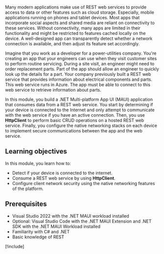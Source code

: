 Many modern applications make use of REST web services to provide access to data or other features such as cloud storage. Especially, mobile applications running on phones and tablet devices. Most apps that incorporate social aspects and shared media are reliant on connectivity to these services. Without connectivity, many apps are limited in their functionality and might be restricted to features cached locally on the device. A well-designed app can transparently detect whether a network connection is available, and then adjust its feature set accordingly.

Imagine that you work as a developer for a power-utilities company. You're creating an app that your engineers can use when they visit customer sites to perform routine servicing. During a site visit, an engineer might need to order replacement parts. Part of the app should allow an engineer to quickly look up the details for a part. Your company previously built a REST web service that provides information about electrical components and parts. This web service runs in Azure. The app must be able to connect to this web service to retrieve information about parts.

In this module, you build a .NET Multi-platform App UI (MAUI) application that consumes data from a REST web service. You start by determining if your device is connected to the Internet and only attempt to communicate with the web service if you have an active connection. Then, you use **HttpClient** to perform basic CRUD operations on a hosted REST web service. Finally, you configure the native networking stacks on each device to implement secure communications between the app and the web service.

## Learning objectives

In this module, you learn how to:

- Detect if your device is connected to the internet.
- Consume a REST web service by using **HttpClient**.
- Configure client network security using the native networking features of the platform.

## Prerequisites

- Visual Studio 2022 with the .NET MAUI workload installed
- Optional: Visual Studio Code with the .NET MAUI Extension and .NET SDK with the .NET MAUI Workload installed
- Familiarity with C# and .NET
- Basic knowledge of REST

[!include[](../../../includes/install-dotnet-maui-workload.md)]
